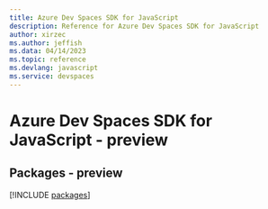 ```yaml
---
title: Azure Dev Spaces SDK for JavaScript
description: Reference for Azure Dev Spaces SDK for JavaScript
author: xirzec
ms.author: jeffish
ms.data: 04/14/2023
ms.topic: reference
ms.devlang: javascript
ms.service: devspaces
---
```

# Azure Dev Spaces SDK for JavaScript - preview
## Packages - preview
[!INCLUDE [packages](dev-spaces-index.md)]